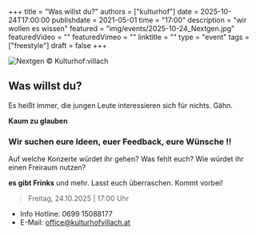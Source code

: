 +++
title = "Was willst du?"
authors = ["kulturhof"]
date = 2025-10-24T17:00:00
publishdate = 2021-05-01
time = "17:00"
description = "wir wollen es wissen"
featured = "img/events/2025-10-24_Nextgen.jpg"
featuredVideo = ""
featuredVimeo = ""
linktitle = ""
type = "event"
tags = ["freestyle"]
draft = false
+++


![Nextgen](/img/events/2025-10-24_Nextgenposter.jpg)
© Kulturhof:villach


## Was willst du? 

Es heißt immer, die jungen Leute interessieren sich für nichts. Gähn. 

**Kaum zu glauben**

### Wir suchen eure Ideen, euer Feedback, eure Wünsche !!

Auf welche Konzerte würdet ihr gehen? 
Was fehlt euch?
Wie würdet ihr einen Freiraum nutzen?

**es gibt Frinks** und mehr. Lasst euch überraschen. Kommt vorbei!

> Freitag, 24.10.2025 | 17:00 Uhr


- Info Hotline: 0699 15088177 
- E-Mail: office@kulturhofvillach.at

